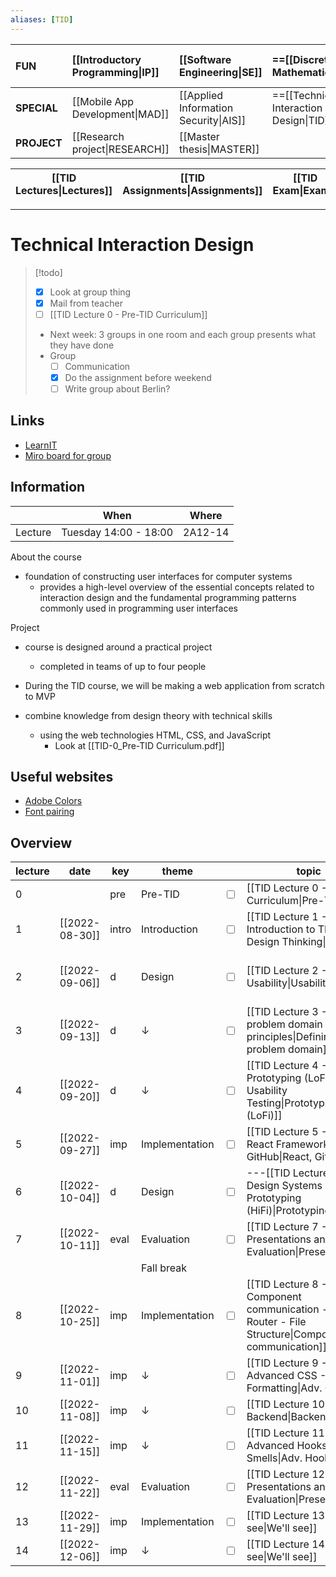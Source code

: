 ```yaml
---
aliases: [TID]
---
```


| **FUN**     | [[Introductory Programming\|IP]] | [[Software Engineering\|SE]]          | ==[[Discrete Mathematics\|DM]]==          | [[Introduction to Database Systems\|IDBS]] | [[Algorithms and Data Structures\|ADS]] | [[How to make (almost) anything\|MAKE]] |
|:----------- |:-------------------------------- |:------------------------------------- |:----------------------------------------- |:------------------------------------------ |:--------------------------------------- |:--------------------------------------- |
| **SPECIAL** | [[Mobile App Development\|MAD]]  | [[Applied Information Security\|AIS]] | ==[[Technical Interaction Design\|TID]]== | [[Functional Programming\|FP]]             |                                         |                                         |
| **PROJECT** | [[Research project\|RESEARCH]]   | [[Master thesis\|MASTER]]             |                                           |                                            |                                         |                                         |

| [[TID Lectures\|Lectures]] | [[TID Assignments\|Assignments]] | [[TID Exam\|Exam]] |
| -------------------------- | -------------------------------- | ------------------ |

---

# Technical Interaction Design

> [!todo]
> - [x] Look at group thing
> - [x] Mail from teacher
> - [ ] [[TID Lecture 0 - Pre-TID Curriculum]]
> - Next week: 3 groups in one room and each group presents what they have done
> - Group
> 	- [ ] Communication
> 	- [x] Do the assignment before weekend
> 	- [ ] Write group about Berlin?

## Links
- [LearnIT](https://learnit.itu.dk/course/view.php?id=3021339)
- [Miro board for group](https://miro.com/app/board/uXjVPbE3AWs=/)

## Information
|         | When                  | Where   |
| ------- | --------------------- | ------- |
| Lecture | Tuesday 14:00 - 18:00 | 2A12-14 | 

About the course
- foundation of constructing user interfaces for computer systems
	- provides a high-level overview of the essential concepts related to interaction design and the fundamental programming patterns commonly used in programming user interfaces

Project
- course is designed around a practical project
	- completed in teams of up to four people

- During the TID course, we will be making a web application from scratch to MVP
- combine knowledge from design theory with technical skills
	- using the web technologies HTML, CSS, and JavaScript
		- Look at [[TID-0_Pre-TID Curriculum.pdf]]

## Useful websites
- [Adobe Colors](https://color.adobe.com/create/color-wheel)
- [Font pairing](https://fontjoy.com)

## Overview

| lecture | date           | key   | theme          |                         | topic                                                                                                  | read | pages |                         | assignment                                                         | deadline |
| ------- | -------------- | ----- | -------------- | ----------------------- | ------------------------------------------------------------------------------------------------------ | ---- | ----- | ----------------------- | ------------------------------------------------------------------ | -------- |
| 0       |                | pre   | Pre-TID        | <input type="checkbox"> | [[TID Lecture 0 - Pre-TID Curriculum\|Pre-TID]]                                                        |      |       |                         |                                                                    |          |
| 1       | [[2022-08-30]] | intro | Introduction   | <input type="checkbox"> | [[TID Lecture 1 - Introduction to TID - Design Thinking\|Intro]]                                       |      |       |                         |                                                                    |          |
| 2       | [[2022-09-06]] | d     | Design         | <input type="checkbox"> | [[TID Lecture 2 - Usability\|Usability]]                                                               |      |       | &check;                 | [[TID_Assignment 1_ Empathy research.pdf\|Empathy Research]]       |          |
| 3       | [[2022-09-13]] | d     | ↓              | <input type="checkbox"> | [[TID Lecture 3 - Defining problem domain - Gestalt principles\|Defining problem domain]]              |      |       | &check;                 | [[TID_Assignment 2_ Defining the problem domain.pdf\|Personas]]    |          |
| 4       | [[2022-09-20]] | d     | ↓              | <input type="checkbox"> | [[TID Lecture 4 - Prototyping (LoFi) - Usability Testing\|Prototyping (LoFi)]]                         |      |       | &check;                 | [[TID_Assignment 3_ Ideation and prototyping.pdf\|LoFi prototype]] |          |
| 5       | [[2022-09-27]] | imp   | Implementation | <input type="checkbox"> | [[TID Lecture 5 - The React Framework - GitHub\|React, GitHub]]                                        |      |       |                         |                                                                    |          |
| 6       | [[2022-10-04]] | d     | Design         | <input type="checkbox"> | ---[[TID Lecture 6 - Design Systems - Prototyping (HiFi)\|Prototyping (HiFi)]]                         |      |       | &check;                 | [[TID_Assignment 3B.pdf\|HiFi prototype]]                          |          |
| 7       | [[2022-10-11]] | eval  | Evaluation     | <input type="checkbox"> | [[TID Lecture 7 - Presentations and Course Evaluation\|Presentations]]                                 |      |       |                         |                                                                    |          |
|         |                |       | Fall break     |                         |                                                                                                        |      |       |                         |                                                                    |          |
| 8       | [[2022-10-25]] | imp   | Implementation | <input type="checkbox"> | [[TID Lecture 8 - Component communication - Hooks - Router - File Structure\|Component communication]] |      |       | <input type="checkbox"> | Sprint 1                                                           |          |
| 9       | [[2022-11-01]] | imp   | ↓              | <input type="checkbox"> | [[TID Lecture 9 - Advanced CSS - Formatting\|Adv. CSS]]                                                |      |       |                         |                                                                    |          |
| 10      | [[2022-11-08]] | imp   | ↓              | <input type="checkbox"> | [[TID Lecture 10 - Backend\|Backend]]                                                                  |      |       | <input type="checkbox"> | Sprint 2                                                           |          |
| 11      | [[2022-11-15]] | imp   | ↓              | <input type="checkbox"> | [[TID Lecture 11 - Advanced Hooks - Code Smells\|Adv. Hooks]]                                          |      |       |                         |                                                                    |          |
| 12      | [[2022-11-22]] | eval  | Evaluation     | <input type="checkbox"> | [[TID Lecture 12 - Presentations and Course Evaluation\|Presentations]]                                |      |       | <input type="checkbox"> | Sprint 3                                                           |          |
| 13      | [[2022-11-29]] | imp   | Implementation | <input type="checkbox"> | [[TID Lecture 13 - We'll see\|We'll see]]                                                              |      |       |                         |                                                                    |          |
| 14      | [[2022-12-06]] | imp   | ↓              | <input type="checkbox"> | [[TID Lecture 14 - We'll see\|We'll see]]                                                              |      |       | <input type="checkbox"> | Final report                                                       |          |

